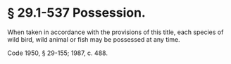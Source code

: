 # § 29.1-537 Possession.

<p>When taken in accordance with the provisions of this title, each species of wild bird, wild animal or fish may be possessed at any time.</p><p>Code 1950, § 29-155; 1987, c. 488.</p>